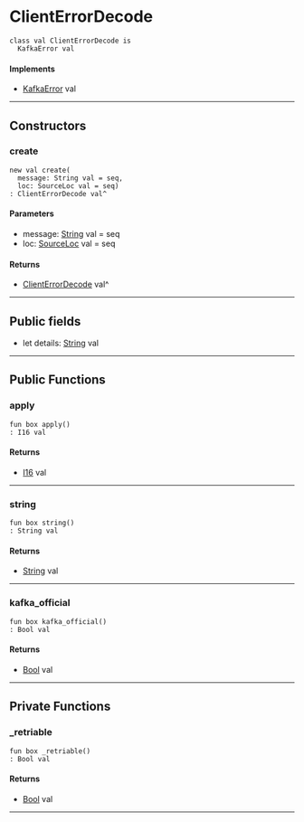 # ClientErrorDecode

```pony
class val ClientErrorDecode is
  KafkaError val
```

#### Implements

* [KafkaError](pony-kafka-KafkaError) val

---

## Constructors

### create

```pony
new val create(
  message: String val = seq,
  loc: SourceLoc val = seq)
: ClientErrorDecode val^
```
#### Parameters

*   message: [String](builtin-String) val = seq
*   loc: [SourceLoc](builtin-SourceLoc) val = seq

#### Returns

* [ClientErrorDecode](pony-kafka-ClientErrorDecode) val^

---

## Public fields

* let details: [String](builtin-String) val

---

## Public Functions

### apply

```pony
fun box apply()
: I16 val
```

#### Returns

* [I16](builtin-I16) val

---

### string

```pony
fun box string()
: String val
```

#### Returns

* [String](builtin-String) val

---

### kafka_official

```pony
fun box kafka_official()
: Bool val
```

#### Returns

* [Bool](builtin-Bool) val

---

## Private Functions

### _retriable

```pony
fun box _retriable()
: Bool val
```

#### Returns

* [Bool](builtin-Bool) val

---

